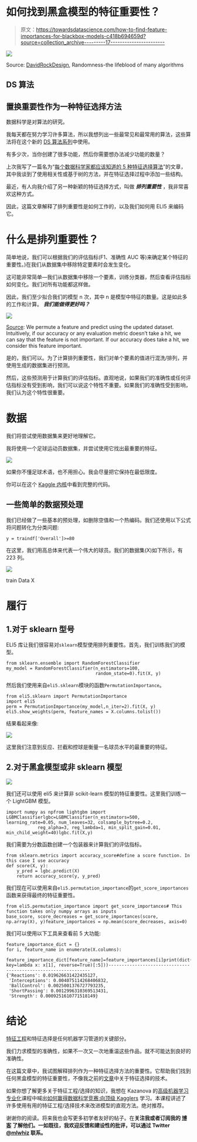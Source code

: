 # 如何找到黑盒模型的特征重要性？

> 原文：<https://towardsdatascience.com/how-to-find-feature-importances-for-blackbox-models-c418b694659d?source=collection_archive---------17----------------------->

![](img/bea0fad9bcade5d0366a1c7008091298.png)

Source: [DavidRockDesign](https://pixabay.com/users/DavidRockDesign-2595351/?utm_source=link-attribution&utm_medium=referral&utm_campaign=image&utm_content=1430105), Randomness-the lifeblood of many algorithms

## DS 算法

## 置换重要性作为一种特征选择方法

数据科学是对算法的研究。

我每天都在努力学习许多算法，所以我想列出一些最常见和最常用的算法，这些算法将在这个新的 [DS 算法系列](https://towardsdatascience.com/tagged/ds-algorithms)中使用。

有多少次，当你创建了很多功能，然后你需要想办法减少功能的数量？

上次我写了一篇名为“[每个数据科学家都应该知道的 5 种特征选择算法](/the-5-feature-selection-algorithms-every-data-scientist-need-to-know-3a6b566efd2)”的文章，其中我谈到了使用相关性或基于树的方法，并在特征选择过程中添加一些结构。

最近，有人向我介绍了另一种新颖的特征选择方式，叫做 ***排列重要性*** ，我非常喜欢这种方式。

因此，这篇文章解释了排列重要性是如何工作的，以及我们如何用 ELI5 来编码它。

# 什么是排列重要性？

简单地说，我们可以根据我们的评估指标(F1、准确性 AUC 等)来确定某个特征的重要性。)在我们从数据集中移除特定要素时会发生变化。

这可能非常简单—我们从数据集中移除一个要素，训练分类器，然后查看评估指标如何变化。我们对所有功能都这样做。

因此，我们至少拟合我们的模型 n 次，其中 n 是模型中特征的数量。这是如此多的工作和计算。 ***我们能做得更好吗？***

![](img/bd4240caa3bd086543173c805f1b2f87.png)

[Source](https://www.kaggle.com/dansbecker/permutation-importance): We permute a feature and predict using the updated dataset. Intuitively, if our accuracy or any evaluation metric doesn’t take a hit, we can say that the feature is not important. If our accuracy does take a hit, we consider this feature important.

是的，我们可以。为了计算排列重要性，我们对单个要素的值进行混洗/排列，并使用生成的数据集进行预测。

然后，这些预测用于计算我们的评估指标。直观地说，如果我们的准确性或任何评估指标没有受到影响，我们可以说这个特性不重要。如果我们的准确性受到影响，我们认为这个特性很重要。

# 数据

我们将尝试使用数据集来更好地理解它。

我将使用一个足球运动员数据集，并尝试使用它找出最重要的特征。

![](img/109c38d754329c454a202f269943bfbc.png)

如果你不懂足球术语，也不用担心。我会尽量把它保持在最低限度。

你可以在这个 [Kaggle 内核](https://www.kaggle.com/mlwhiz/permutation-feature-selection-using-football-data)中看到完整的代码。

## 一些简单的数据预处理

我们已经做了一些基本的预处理，如删除空值和一个热编码。我们还使用以下公式将问题转化为分类问题:

```
y = traindf['Overall']>=80
```

在这里，我们用高总体来代表一个伟大的球员。我们的数据集(X)如下所示，有 223 列。

![](img/b519751d546716cc4492b2dc914c8a2e.png)

train Data X

# 履行

## 1.对于 sklearn 型号

ELI5 库让我们很容易对`sklearn`模型使用排列重要性。首先，我们训练我们的模型。

```
from sklearn.ensemble import RandomForestClassifier
my_model = RandomForestClassifier(n_estimators=100,
                                  random_state=0).fit(X, y)
```

然后我们使用来自`eli5.sklearn`模块的函数`PermutationImportance`。

```
from eli5.sklearn import PermutationImportance
import eli5
perm = PermutationImportance(my_model,n_iter=2).fit(X, y)
eli5.show_weights(perm, feature_names = X.columns.tolist())
```

结果看起来像:

![](img/1438ad54857c1295952215f7a3307fef.png)

这里我们注意到反应、拦截和控球是衡量一名球员水平的最重要的特征。

## 2.对于黑盒模型或非 sklearn 模型

![](img/3483a4580e754dcb4b48b7a2c96eca14.png)

我们还可以使用 eli5 来计算非 scikit-learn 模型的特征重要性。这里我们训练一个 LightGBM 模型。

```
import numpy as npfrom lightgbm import LGBMClassifierlgbc=LGBMClassifier(n_estimators=500, learning_rate=0.05, num_leaves=32, colsample_bytree=0.2,
            reg_alpha=3, reg_lambda=1, min_split_gain=0.01, min_child_weight=40)lgbc.fit(X,y)
```

我们需要为分数函数创建一个包装器来计算我们的评估指标。

```
from sklearn.metrics import accuracy_score#define a score function. In this case I use accuracy
def score(X, y):
    y_pred = lgbc.predict(X)
    return accuracy_score(y, y_pred)
```

我们现在可以使用来自`eli5.permutation_importance`的`get_score_importances`函数来获得最终的特征重要性。

```
from eli5.permutation_importance import get_score_importances# This function takes only numpy arrays as inputs
base_score, score_decreases = get_score_importances(score, np.array(X), y)feature_importances = np.mean(score_decreases, axis=0)
```

我们可以使用以下工具来查看前 5 大功能:

```
feature_importance_dict = {}
for i, feature_name in enumerate(X.columns):
    feature_importance_dict[feature_name]=feature_importances[i]print(dict(sorted(feature_importance_dict.items(), key=lambda x: x[1], reverse=True)[:5]))---------------------------------------------------------------
{'Reactions': 0.019626631422435127,
 'Interceptions': 0.004075114268406832,
 'BallControl': 0.0025001376727793235,
 'ShortPassing': 0.0012996310369513431,
 'Strength': 0.0009251610771518149}
```

# 结论

[特征工程](/the-hitchhikers-guide-to-feature-extraction-b4c157e96631)和特征选择是任何机器学习管道的关键部分。

我们力求模型的准确性，如果不一次又一次地重温这些作品，就不可能达到良好的准确性。

在这篇文章中，我试图解释排列作为一种特征选择方法的重要性。它帮助我们找到任何黑盒模型的特征重要性，不像我之前的[文章](/the-5-feature-selection-algorithms-every-data-scientist-need-to-know-3a6b566efd2)中关于特征选择的技术。

如果你想了解更多关于特征工程/选择的知识，我想在 Kazanova 的[高级机器学习专业化](https://www.coursera.org/specializations/aml?siteID=lVarvwc5BD0-AqkGMb7JzoCMW0Np1uLfCA&utm_content=2&utm_medium=partners&utm_source=linkshare&utm_campaign=lVarvwc5BD0)课程中喊出[如何赢得数据科学竞赛:向顶级 Kagglers](https://www.coursera.org/specializations/aml?siteID=lVarvwc5BD0-AqkGMb7JzoCMW0Np1uLfCA&utm_content=2&utm_medium=partners&utm_source=linkshare&utm_campaign=lVarvwc5BD0) 学习。本课程讲述了许多使用有用的特征工程/选择技术来改进模型的直观方法。绝对推荐。

谢谢你的阅读。将来我也会写更多初学者友好的帖子。在[](https://medium.com/@rahul_agarwal?source=post_page---------------------------)**关注我或者订阅我的 [**博客**](http://eepurl.com/dbQnuX?source=post_page---------------------------) 了解他们。一如既往，我欢迎反馈和建设性的批评，可以通过 Twitter [@mlwhiz](https://twitter.com/MLWhiz?source=post_page---------------------------) 联系。**